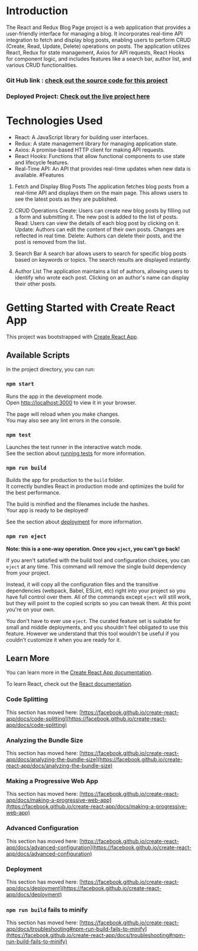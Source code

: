 # Introduction
The React and Redux Blog Page project is a web application that provides a user-friendly interface for managing a blog. It incorporates real-time API integration to fetch and display blog posts, enabling users to perform CRUD (Create, Read, Update, Delete) operations on posts. The application utilizes React, Redux for state management, Axios for API requests, React Hooks for component logic, and includes features like a search bar, author list, and various CRUD functionalities.

### Git Hub link : [check out the source code for this project](https://github.com/Maregowda/react-redux-blog-app/)
### Deployed Project: [Check out the live project here](https://64e9f8148de23f3e4929b52d--playful-flan-b24c3d.netlify.app/)

# Technologies Used
* React: A JavaScript library for building user interfaces.
* Redux: A state management library for managing application state.
* Axios: A promise-based HTTP client for making API requests.
* React Hooks: Functions that allow functional components to use state and lifecycle features.
* Real-Time API: An API that provides real-time updates when new data is available.
#Features
1. Fetch and Display Blog Posts
The application fetches blog posts from a real-time API and displays them on the main page. This allows users to see the latest posts as they are published.

2. CRUD Operations
Create: Users can create new blog posts by filling out a form and submitting it. The new post is added to the list of posts.
Read: Users can view the details of each blog post by clicking on it.
Update: Authors can edit the content of their own posts. Changes are reflected in real time.
Delete: Authors can delete their posts, and the post is removed from the list.
3. Search Bar
A search bar allows users to search for specific blog posts based on keywords or topics. The search results are displayed instantly.

4. Author List
The application maintains a list of authors, allowing users to identify who wrote each post. Clicking on an author's name can display their other posts.



# Getting Started with Create React App

This project was bootstrapped with [Create React App](https://github.com/facebook/create-react-app).

## Available Scripts

In the project directory, you can run:

### `npm start`

Runs the app in the development mode.\
Open [http://localhost:3000](http://localhost:3000) to view it in your browser.

The page will reload when you make changes.\
You may also see any lint errors in the console.

### `npm test`

Launches the test runner in the interactive watch mode.\
See the section about [running tests](https://facebook.github.io/create-react-app/docs/running-tests) for more information.

### `npm run build`

Builds the app for production to the `build` folder.\
It correctly bundles React in production mode and optimizes the build for the best performance.

The build is minified and the filenames include the hashes.\
Your app is ready to be deployed!

See the section about [deployment](https://facebook.github.io/create-react-app/docs/deployment) for more information.

### `npm run eject`

**Note: this is a one-way operation. Once you `eject`, you can't go back!**

If you aren't satisfied with the build tool and configuration choices, you can `eject` at any time. This command will remove the single build dependency from your project.

Instead, it will copy all the configuration files and the transitive dependencies (webpack, Babel, ESLint, etc) right into your project so you have full control over them. All of the commands except `eject` will still work, but they will point to the copied scripts so you can tweak them. At this point you're on your own.

You don't have to ever use `eject`. The curated feature set is suitable for small and middle deployments, and you shouldn't feel obligated to use this feature. However we understand that this tool wouldn't be useful if you couldn't customize it when you are ready for it.

## Learn More

You can learn more in the [Create React App documentation](https://facebook.github.io/create-react-app/docs/getting-started).

To learn React, check out the [React documentation](https://reactjs.org/).

### Code Splitting

This section has moved here: [https://facebook.github.io/create-react-app/docs/code-splitting](https://facebook.github.io/create-react-app/docs/code-splitting)

### Analyzing the Bundle Size

This section has moved here: [https://facebook.github.io/create-react-app/docs/analyzing-the-bundle-size](https://facebook.github.io/create-react-app/docs/analyzing-the-bundle-size)

### Making a Progressive Web App

This section has moved here: [https://facebook.github.io/create-react-app/docs/making-a-progressive-web-app](https://facebook.github.io/create-react-app/docs/making-a-progressive-web-app)

### Advanced Configuration

This section has moved here: [https://facebook.github.io/create-react-app/docs/advanced-configuration](https://facebook.github.io/create-react-app/docs/advanced-configuration)

### Deployment

This section has moved here: [https://facebook.github.io/create-react-app/docs/deployment](https://facebook.github.io/create-react-app/docs/deployment)

### `npm run build` fails to minify

This section has moved here: [https://facebook.github.io/create-react-app/docs/troubleshooting#npm-run-build-fails-to-minify](https://facebook.github.io/create-react-app/docs/troubleshooting#npm-run-build-fails-to-minify)
